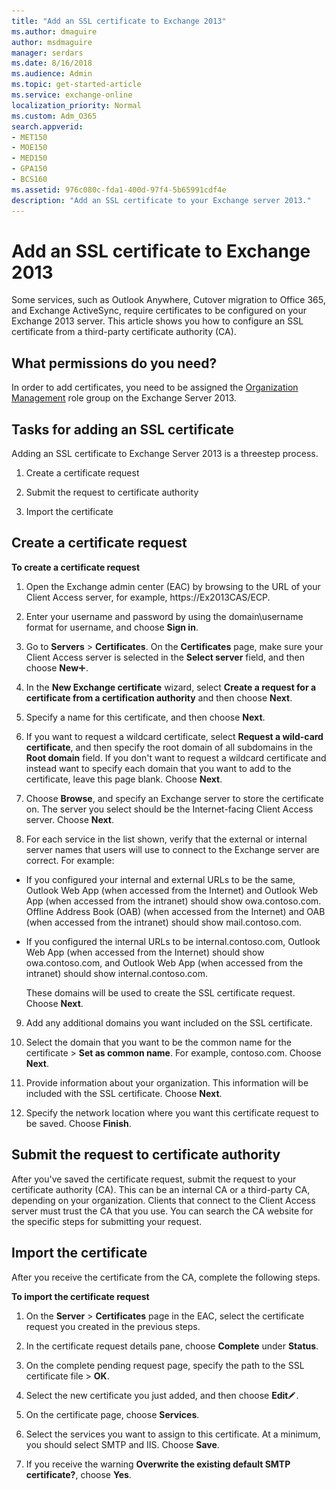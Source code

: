 ```yaml
---
title: "Add an SSL certificate to Exchange 2013"
ms.author: dmaguire
author: msdmaguire
manager: serdars
ms.date: 8/16/2018
ms.audience: Admin
ms.topic: get-started-article
ms.service: exchange-online
localization_priority: Normal
ms.custom: Adm_O365
search.appverid:
- MET150
- MOE150
- MED150
- GPA150
- BCS160
ms.assetid: 976c080c-fda1-400d-97f4-5b65991cdf4e
description: "Add an SSL certificate to your Exchange server 2013."
---
```


# Add an SSL certificate to Exchange 2013

Some services, such as Outlook Anywhere, Cutover migration to Office 365, and Exchange ActiveSync, require certificates to be configured on your Exchange 2013 server. This article shows you how to configure an SSL certificate from a third-party certificate authority (CA).
  
## What permissions do you need?

In order to add certificates, you need to be assigned the [Organization Management](https://go.microsoft.com/fwlink/p/?LinkId=614988) role group on the Exchange Server 2013. 
  
## Tasks for adding an SSL certificate

Adding an SSL certificate to Exchange Server 2013 is a threestep process.
  
1. Create a certificate request
    
2. Submit the request to certificate authority
    
3. Import the certificate
    
## Create a certificate request
<a name="BK_Request"> </a>

 **To create a certificate request**
  
1. Open the Exchange admin center (EAC) by browsing to the URL of your Client Access server, for example, https://Ex2013CAS/ECP.
    
2. Enter your username and password by using the domain\username format for username, and choose **Sign in**.
    
3. Go to **Servers** \> **Certificates**. On the **Certificates** page, make sure your Client Access server is selected in the **Select server** field, and then choose **New**![Add icon](media/8ee52980-254b-440b-99a2-18d068de62d3.gif).
    
4. In the **New Exchange certificate** wizard, select **Create a request for a certificate from a certification authority** and then choose **Next**.
    
5. Specify a name for this certificate, and then choose **Next**.
    
6. If you want to request a wildcard certificate, select **Request a wild-card certificate**, and then specify the root domain of all subdomains in the **Root domain** field. If you don't want to request a wildcard certificate and instead want to specify each domain that you want to add to the certificate, leave this page blank. Choose **Next**.
    
7. Choose **Browse**, and specify an Exchange server to store the certificate on. The server you select should be the Internet-facing Client Access server. Choose **Next**.
    
8. For each service in the list shown, verify that the external or internal server names that users will use to connect to the Exchange server are correct. For example:
    
  - If you configured your internal and external URLs to be the same, Outlook Web App (when accessed from the Internet) and Outlook Web App (when accessed from the intranet) should show owa.contoso.com. Offline Address Book (OAB) (when accessed from the Internet) and OAB (when accessed from the intranet) should show mail.contoso.com. 
    
  - If you configured the internal URLs to be internal.contoso.com, Outlook Web App (when accessed from the Internet) should show owa.contoso.com, and Outlook Web App (when accessed from the intranet) should show internal.contoso.com.
    
    These domains will be used to create the SSL certificate request. Choose **Next**.
    
9. Add any additional domains you want included on the SSL certificate.
    
10. Select the domain that you want to be the common name for the certificate \> **Set as common name**. For example, contoso.com. Choose **Next**.
    
11. Provide information about your organization. This information will be included with the SSL certificate. Choose **Next**.
    
12. Specify the network location where you want this certificate request to be saved. Choose **Finish**.
    
## Submit the request to certificate authority
<a name="BK_Submit"> </a>

After you've saved the certificate request, submit the request to your certificate authority (CA). This can be an internal CA or a third-party CA, depending on your organization. Clients that connect to the Client Access server must trust the CA that you use. You can search the CA website for the specific steps for submitting your request.
  
## Import the certificate
<a name="BK_Import"> </a>

After you receive the certificate from the CA, complete the following steps.
  
 **To import the certificate request**
  
1. On the **Server** \> **Certificates** page in the EAC, select the certificate request you created in the previous steps. 
    
2. In the certificate request details pane, choose **Complete** under **Status**.
    
3. On the complete pending request page, specify the path to the SSL certificate file \> **OK**.
    
4. Select the new certificate you just added, and then choose **Edit**![Edit icon](media/ebd260e4-3556-4fb0-b0bb-cc489773042c.gif).
    
5. On the certificate page, choose **Services**.
    
6. Select the services you want to assign to this certificate. At a minimum, you should select SMTP and IIS. Choose **Save**.
    
7. If you receive the warning **Overwrite the existing default SMTP certificate?**, choose **Yes**.
    

